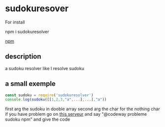 # sudokuresover

For install 

npm i sudokuresolver

[npm](https://www.npmjs.com/package/sudokuresolver)
## description
a sudoku resolver like I resolve sudoku
## a small exemple
```js
const sudoku = require('sudokuresolver')
console.log(sudoku([[1,2,3,"a",...],...],"a"))
```
first arg the sudoku in dooble array
second arg the char for the nothing char
if you have problem go on [this serveur](https://discord.gg/V3AKm5CGdy) and say "@codeway probleme sudoku npm" and give the code
